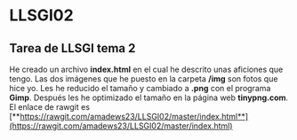 # LLSGI02
## Tarea de LLSGI tema 2
He creado un archivo **index.html** en el cual he descrito unas aficiones que tengo.
Las dos imágenes que he puesto en la carpeta **/img** son fotos que hice yo. Les he reducido el tamaño y cambiado a **.png** con el programa **Gimp**. Después les he optimizado el tamaño en la página web **tinypng.com**. 
El enlace de rawgit es [**https://rawgit.com/amadews23/LLSGI02/master/index.html**](https://rawgit.com/amadews23/LLSGI02/master/index.html)
